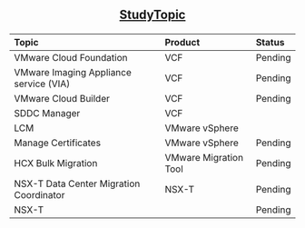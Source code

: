 ## <p align="center"><ins>StudyTopic</ins></p>
<div align="center">

| Topic | Product | Status |
| :--- | :--- | :--- |
| VMware Cloud Foundation | VCF | Pending |
| VMware Imaging Appliance service (VIA)|VCF|Pending|
| VMware Cloud Builder| VCF|Pending|
| SDDC Manager| VCF||Pending|
| LCM| VMware vSphere||Pending|
|Manage Certificates| VMware vSphere|Pending|
|HCX Bulk Migration|VMware Migration Tool|Pending|
|NSX-T Data Center Migration Coordinator|NSX-T|Pending|
|NSX-T||Pending|

